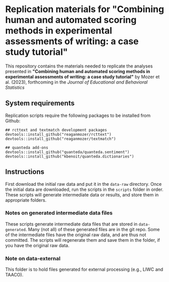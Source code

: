 # Replication materials for  "Combining human and automated scoring methods in experimental assessments of writing: a case study tutorial"

This repository contains the materials needed to replicate the analyses presented in **"Combining human and automated scoring methods in experimental assessments of writing: a case study tutorial"** by Mozer et al. (2023), forthcoming in the *Journal of Educational and Behavioral Statistics*

## System requirements
Replication scripts require the following packages to be installed from Github:

```{r}
## rcttext and textmatch development packages
devtools::install_github("reaganmozer/rcttext")
devtools::install_github("reaganmozer/textmatch")

## quanteda add-ons
devtools::install_github("quanteda/quanteda.sentiment")
devtools::install_github("kbenoit/quanteda.dictionaries")
```	


## Instructions
First download the initial raw data and put it in the `data-raw` directory.
Once the initial data are downloaded,  run the scripts in the `scripts` folder in order.
These scripts will generate intermediate data or results, and store them in appropriate folders.

### Notes on generated intermediate data files
These scripts generate intermediate data files that are stored in `data-generated`.
Many (not all) of these generated files are in the git repo.
Some of the intermediate files have the original raw data, and are thus not committed.  The scripts will regenerate them and save them in the folder, if you have the original raw data.

### Note on data-external
This folder is to hold files generated for external processing (e.g., LIWC and TAACO).

